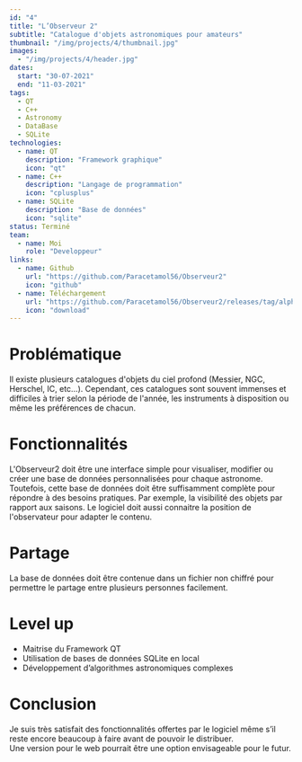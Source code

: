 ```yaml
---
id: "4"
title: "L’Observeur 2"
subtitle: "Catalogue d'objets astronomiques pour amateurs"
thumbnail: "/img/projects/4/thumbnail.jpg"
images:
  - "/img/projects/4/header.jpg"
dates:
  start: "30-07-2021"
  end: "11-03-2021"
tags:
  - QT
  - C++
  - Astronomy
  - DataBase
  - SQLite
technologies:
  - name: QT
    description: "Framework graphique"
    icon: "qt"
  - name: C++
    description: "Langage de programmation"
    icon: "cplusplus"
  - name: SQLite
    description: "Base de données"
    icon: "sqlite"
status: Terminé
team:
  - name: Moi
    role: "Developpeur"
links:
  - name: Github
    url: "https://github.com/Paracetamol56/Observeur2"
    icon: "github"
  - name: Téléchargement
    url: "https://github.com/Paracetamol56/Observeur2/releases/tag/alpha-0.2.0"
    icon: "download"
---
```


# Problématique
Il existe plusieurs catalogues d'objets du ciel profond (Messier, NGC, Herschel, IC, etc…). Cependant, ces catalogues sont souvent immenses et difficiles à trier selon la période de l'année, les instruments à disposition ou même les préférences de chacun.

# Fonctionnalités
L'Observeur2 doit être une interface simple pour visualiser, modifier ou créer une base de données personnalisées pour chaque astronome. Toutefois, cette base de données doit être suffisamment complète pour répondre à des besoins pratiques. Par exemple, la visibilité des objets par rapport aux saisons. Le logiciel doit aussi connaitre la position de l'observateur pour adapter le contenu.

# Partage
La base de données doit être contenue dans un fichier non chiffré pour permettre le partage entre plusieurs personnes facilement.

# Level up
<ul><li>Maitrise du Framework QT</li><li>Utilisation de bases de données SQLite en local</li><li>Développement d’algorithmes astronomiques complexes</li></ul>

# Conclusion
Je suis très satisfait des fonctionnalités offertes par le logiciel même s’il reste encore beaucoup à faire avant de pouvoir le distribuer.<br/>Une version pour le web pourrait être une option envisageable pour le futur.


